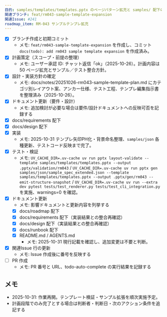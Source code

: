 ```yaml
---
目的: samples/templates/templates.pptx のページパターン拡充と samples/ 配下のバリエーション追加
関連ブランチ: feat/rm043-sample-template-expansion
関連Issue: #241
roadmap_item: RM-043 サンプルテンプレ拡充
---
```


- [x] ブランチ作成と初期コミット
  - メモ: `feat/rm043-sample-template-expansion` を作成し、コミット `docs(todo): add rm043 sample template expansion` を作成済み。
- [x] 計画策定（スコープ・前提の整理）
  - メモ: ユーザー承認 ID: チャット返信「ok」（2025-10-26）。計画内容は 50 ページ拡充とサンプル／テスト整合方針。
- [x] 設計・実装方針の確定
  - メモ: docs/notes/20251026-rm043-sample-template-plan.md にカテゴリ別レイアウト案、アンカー仕様、テスト工程、テンプレ編集指示書を整理済み（2025-10-26）。
- [x] ドキュメント更新（要件・設計）
  - メモ: 追加検討が必要な場合は要件/設計ドキュメントへの反映可否を記録する
- [x] docs/requirements 配下
- [x] docs/design 配下
- [x] 実装
  - メモ: 2025-10-31 テンプレ矢印PH化・背景命名整理、`samples/json` 各種更新、テストコード反映まで完了。
- [x] テスト・検証
  - メモ: `UV_CACHE_DIR=.uv-cache uv run pptx layout-validate --template samples/templates/templates.pptx --output .pptx/validation/rm043` / `UV_CACHE_DIR=.uv-cache uv run pptx gen samples/json/sample_spec_extended.json --template samples/templates/templates.pptx --output .pptx/gen/rm043 --emit-structure-snapshot` / `UV_CACHE_DIR=.uv-cache uv run --extra dev pytest tests/test_renderer.py tests/test_cli_integration.py` を実施、warnings=0 を確認。
- [x] ドキュメント更新
  - メモ: 影響ドキュメントと更新内容を列挙する
  - [x] docs/roadmap 配下
  - [x] docs/requirements 配下（実装結果との整合再確認）
  - [x] docs/design 配下（実装結果との整合再確認）
  - [x] docs/runbook 配下
  - [x] README.md / AGENTS.md
    - メモ: 2025-10-31 現行記載を確認し、追加変更は不要と判断。
- [x] 関連Issue 行の更新
  - メモ: Issue 作成後に番号を反映する
- [ ] PR 作成
  - メモ: PR 番号と URL、todo-auto-complete の実行結果を記録する

## メモ
- 2025-10-31: 作業再開。テンプレート検証・サンプル拡張を順次実施予定。
- 計画段階でのみ完了とする場合は判断者・判断日・次のアクション条件を追記する
